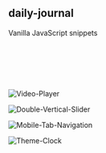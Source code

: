 ## daily-journal
Vanilla JavaScript snippets

## &nbsp;
<br />

![Video-Player](https://user-images.githubusercontent.com/38568843/184977752-412416b0-3f96-46c8-930f-4e9b99a221b0.jpg)

![Double-Vertical-Slider](https://user-images.githubusercontent.com/38568843/184977862-8c05c2ea-fd53-4600-b917-6b622faeb82e.jpg)



![Mobile-Tab-Navigation](https://user-images.githubusercontent.com/38568843/184977984-824d287f-3ac7-42da-b6cb-46c6f9760104.jpg)

![Theme-Clock](https://user-images.githubusercontent.com/38568843/184978103-f3e0d0f0-80f8-4ef9-bc8e-bfa8744d96d3.jpg)
